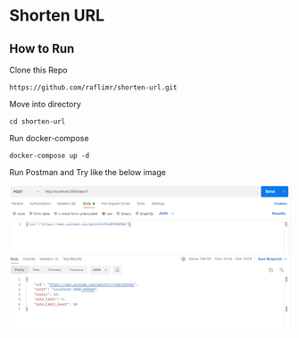 # Shorten URL

## How to Run
Clone this Repo
```
https://github.com/raflimr/shorten-url.git
```

Move into directory
```
cd shorten-url
```

Run docker-compose
```
docker-compose up -d
```

Run Postman and Try like the below image

![](/assets/images/example.png)